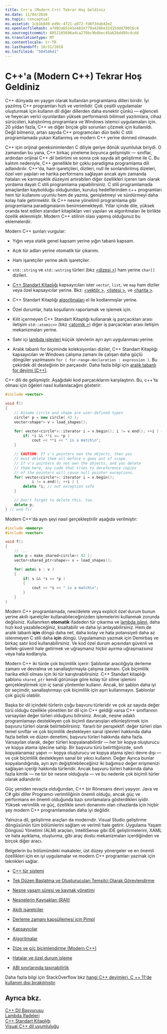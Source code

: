 ```yaml
---
title: C++'a (Modern C++) Tekrar Hoş Geldiniz
ms.date: 11/04/2016
ms.topic: conceptual
ms.assetid: 1cb1b849-ed9c-4721-a972-fd8f3dab42e2
ms.openlocfilehash: a7d82a65141e402e779a428ba32d15ddd70016c8
ms.sourcegitcommit: 6052185696adca270bc9bdbec45a626dd89cdcdd
ms.translationtype: MT
ms.contentlocale: tr-TR
ms.lasthandoff: 10/31/2018
ms.locfileid: "50454641"
---
```

# <a name="welcome-back-to-c-modern-c"></a>C++'a (Modern C++) Tekrar Hoş Geldiniz

C++ dünyada en yaygın olarak kullanılan programlama dilleri biridir. İyi yazılmış C++ programları hızlı ve verimlidir. Çok çeşitli uygulamalar oluşturmak için kullanın dil diğer dillerden daha esnektir çünkü — eğlenceli ve heyecan verici oyunlardan yüksek performanslı bilimsel yazılımlara, cihaz sürücüleri, katıştırılmış programlara ve Windows istemci uygulamaları için. 20 yıldan fazla, C++ ve diğer birçok gibi sorunları çözmek için kullanıldı. Değil bilmeniz, artan sayıda C++ programcıları dün belki C stili programlamada yukarı Katlanmış ve modern C++ yerine donned olmasıdır.

C++ için orijinal gereksinimlerden C diliyle geriye dönük uyumluluk biriydi. O zamandan bu yana, C++ birkaç yineleme boyunca gelişmiştir — sınıflar, ardından orijinal C++ dil belirtimi ve sonra çok sayıda alt geliştirme ile C. Bu kalıtım nedeniyle, C++ genellikle bir çoklu paradigma programlama dili adlandırılır. C++'da, ham işaretçileri, dizileri, null ile sonlandırılmış dizeleri, özel veri yapıları ve harika performans sağlayan ancak aynı zamanda hataları ve karmaşıklık düzeyini artırabilen diğer özellikleri içeren tam olarak yordama dayalı C stili programlama yapabilirsiniz.  C stili programlamada amaçlardan kaybolduğu olduğundan, kuruluş hedeflerinden c++ programları hem tür kullanımı uyumlu hem de yazma, genişletmeyi ve sürdürmeyi daha kolay hale getirmektir. İlk C++ nesne yönelimli programlama gibi programlama paradigmalarını benimsemekteydi. Yıllar içinde dile, yüksek oranda test edilen standart kitaplıkları veri yapıları ve algoritmaları ile birlikte özellik eklenmiştir. Modern C++ stilinin olası yapmış olduğunuz bu eklemelerdir.

Modern C++ şunları vurgular:

- Yığın veya statik genel kapsam yerine yığın tabanlı kapsam.

- Açık tür adları yerine otomatik tür çıkarımı.

- Ham işaretçiler yerine akıllı işaretçiler.

- `std::string` ve `std::wstring` türleri (bkz [ \<dizesi >](../standard-library/string.md)) ham yerine `char[]` dizileri.

- [C++ Standart Kitaplığı](../standard-library/cpp-standard-library-header-files.md) kapsayıcıları ister `vector`, `list`, ve `map` ham diziler veya özel kapsayıcılar yerine. Bkz: [ \<vektör >](../standard-library/vector.md), [ \<listesi >](../standard-library/list.md), ve [ \<harita >](../standard-library/map.md).

- C++ Standart Kitaplığı [algoritmaları](../standard-library/algorithm.md) el ile kodlanmışlar yerine.

- Özel durumlar, hata koşullarını raporlamak ve işlemek için.

- Kilit içermeyen C++ Standart Kitaplığı kullanarak iş parçacıkları arası iletişim `std::atomic<>` (bkz [ \<atomik >](../standard-library/atomic.md)) diğer iş parçacıkları arası iletişim mekanizmaları yerine.

- Satır içi [lambda işlevleri](../cpp/lambda-expressions-in-cpp.md) küçük işlevlerin ayrı ayrı uygulanması yerine.

- Aralık tabanlı for biçiminde koleksiyonları diziler, C++ Standart Kitaplığı kapsayıcıları ve Windows çalışma zamanı ile çalışan daha güçlü döngüler yazılmasını `for ( for-range-declaration : expression )`. Bu çekirdek dil desteğinin bir parçasıdır. Daha fazla bilgi için [aralık tabanlı for deyimi (C++)](../cpp/range-based-for-statement-cpp.md).

C++ dili de gelişmiştir. Aşağıdaki kod parçacıklarını karşılaştırın. Bu, c++'ta olması için öğeleri nasıl kullanılacağını gösterir:

```cpp
#include <vector>

void f()
{
    // Assume circle and shape are user-defined types
    circle* p = new circle( 42 );
    vector<shape*> v = load_shapes();

    for( vector<circle*>::iterator i = v.begin(); i != v.end(); ++i ) {
        if( *i && **i == *p )
            cout << **i << " is a match\n";
    }

    // CAUTION: If v's pointers own the objects, then you
    // must delete them all before v goes out of scope.
    // If v's pointers do not own the objects, and you delete
    // them here, any code that tries to dereference copies
    // of the pointers will cause null pointer exceptions.
    for( vector<circle*>::iterator i = v.begin();
            i != v.end(); ++i ) {
        delete *i; // not exception safe
    }

    // Don't forget to delete this, too.
    delete p;
} // end f()
```

Modern C++'da aynı şeyi nasıl gerçekleştirilir aşağıda verilmiştir:

```cpp
#include <memory>
#include <vector>

void f()
{
    // ...
    auto p = make_shared<circle>( 42 );
    vector<shared_ptr<shape>> v = load_shapes();

    for( auto& s : v )
    {
        if( s && *s == *p )
        {
            cout << *s << " is a match\n";
        }
    }
}
```

Modern C++ programlamada, new/delete veya explicit özel durum bunun yerine akıllı işaretçiler kullanabileceğinizden işlemelerini kullanmak zorunda değilsiniz. Kullanırken **otomatik** ifadeden tür çıkarma ve [lambda işlevi](../cpp/lambda-expressions-in-cpp.md), daha hızlı kod yazabileceğiniz, kısaltabilir ve daha iyi anlayabilirsiniz. Hem de aralık tabanlı **için** döngü daha net, daha kolay ve hata potansiyeli daha az istenmeyen C stili daha **için** döngü. Uygulamanızı yazmak için Demirbaş ve birkaç satır kod kullanabilirsiniz. Ve kod özel durum açısından güvenli ve bellek-güvenli hale getirmek ve uğraşmanız hiçbir ayırma uğraşmazsınız veya hata kodlarıyla.

Modern C++ iki türde çok biçimlilik içerir: Şablonlar aracılığıyla derleme zamanı ve devralma ve sanallaştırmayla çalışma zamanı. Çok biçimlilik harika etkili olması için iki tür karıştırabilirsiniz. C++ Standart kitaplığı şablonu `shared_ptr` kendi görünüşe göre kolay tür silme işlemini gerçekleştirmek için iç sanal yöntemler kullanır. Ancak, bir şablon daha iyi bir seçimdir, sanallaştırmayı çok biçimlilik için aşırı kullanmayın. Şablonlar çok güçlü olabilir.

Başka bir dil içindeki türlerin çoğu başvuru türleridir ve çok az sayıda değer türü olduğu özellikle yönetilen bir dil için C++ geldiği varsa C++ sınıflarının varsayılan değer türleri olduğunu bilirsiniz. Ancak, nesne odaklı programlamayı destekleyen çok biçimli davranışları etkinleştirmek için başvuru türleri olarak belirtebilirsiniz. Yararlı bir perspektif: değer türleri olan temel sınıflar ve çok biçimlilik destekleyen sanal işlevleri hakkında daha fazla bellek ve düzen denetimi, başvuru türleri hakkında daha fazla. Varsayılan olarak, değer türleri kopyalanabilirdir — her bir kopya oluşturucu ve kopya atama işlecine sahip. Bir başvuru türü belirttiğinizde, sınıfı kopyalanamaz yapın — kopya oluşturucu ve kopya atama işleci devre dışı — ve çok biçimlilik destekleyen sanal bir yıkıcı kullanın. Değer Ayrıca bunlar kopyalandığında, ayrı ayrı değiştirebileceğiniz iki bağımsız değer erişmenizi sağlayan içeriği hakkında türleridir. Ancak başvuru türleri hakkında daha fazla kimlik — ne tür bir nesne olduğuyla — ve bu nedenle çok biçimli türler olarak adlandırılır.

Güç yeniden revaçta olduğundan, C++ bir Rönesans devri yaşıyor. Java ve C# gibi diller Programcı verimliliğinin önemli olduğu, ancak güç ve performans en önemli olduğunda bazı sınırlamalara gösterdikleri iyidir. Yüksek verimlilik ve güç, özellikle sınırlı donanımı olan cihazlarda için hiçbir şey modern C++ programlamadan daha iyi değildir.

Yalnızca dil, geliştirme araçları da moderndir. Visual Studio geliştirme döngüsünün tüm bölümlerini sağlam ve verimli hale getirir. Uygulama Yaşam Döngüsü Yönetimi (ALM) araçları, IntelliSense gibi IDE geliştirmelerini, XAML ve hata ayıklama, oluşturma, gibi araç dostu mekanizmaları içerdiğinden ve birçok diğer aracı.

Belgelerin bu bölümündeki makaleler, üst düzey yönergeler ve en önemli özellikleri için en iyi uygulamalar ve modern C++ programları yazmak için teknikleri sağlar.

- [C++ tür sistemi](../cpp/cpp-type-system-modern-cpp.md)

- [Tek Düzen Başlatma ve Oluşturucuları Temsilci Olarak Görevlendirme](../cpp/uniform-initialization-and-delegating-constructors.md)

- [Nesne yaşam süresi ve kaynak yönetimi](../cpp/object-lifetime-and-resource-management-modern-cpp.md)

- [Nesnelerin Kaynakları (RAII)](../cpp/objects-own-resources-raii.md)

- [Akıllı işaretçiler](../cpp/smart-pointers-modern-cpp.md)

- [Derleme zamanı kapsüllemesi için Pimpl](../cpp/pimpl-for-compile-time-encapsulation-modern-cpp.md)

- [Kapsayıcılar](../cpp/containers-modern-cpp.md)

- [Algoritmalar](../cpp/algorithms-modern-cpp.md)

- [Dize ve g/ç biçimlendirme (Modern C++)](../cpp/string-and-i-o-formatting-modern-cpp.md)

- [Hatalar ve özel durum işleme](../cpp/errors-and-exception-handling-modern-cpp.md)

- [ABI sınırlarında taşınabilirlik](../cpp/portability-at-abi-boundaries-modern-cpp.md)

Daha fazla bilgi için StackOverflow bkz [hangi C++ deyimleri, C ++ 11'de kullanım dışı bırakılmıştır](https://stackoverflow.com/questions/9299101/which-c-idioms-are-deprecated-in-c11).

## <a name="see-also"></a>Ayrıca bkz.

[C++ Dil Başvurusu](../cpp/cpp-language-reference.md)<br/>
[Lambda İfadeleri](../cpp/lambda-expressions-in-cpp.md)<br/>
[C++ Standart Kitaplığı](../standard-library/cpp-standard-library-reference.md)<br/>
[Visual C++ dil uyumluluğu](../visual-cpp-language-conformance.md)